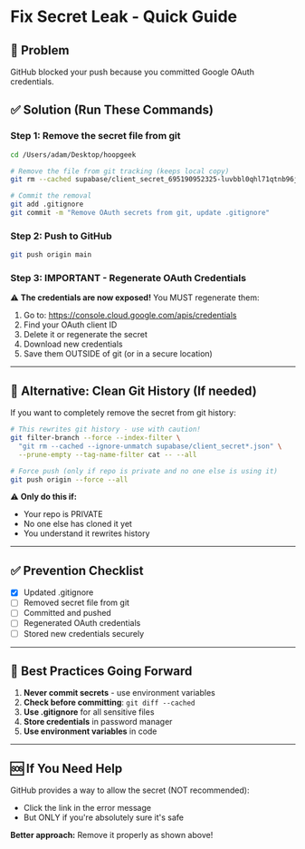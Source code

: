 # Fix Secret Leak - Quick Guide

## 🚨 Problem
GitHub blocked your push because you committed Google OAuth credentials.

## ✅ Solution (Run These Commands)

### Step 1: Remove the secret file from git
```bash
cd /Users/adam/Desktop/hoopgeek

# Remove the file from git tracking (keeps local copy)
git rm --cached supabase/client_secret_695190952325-luvbbl0qhl71qtnb96j81gmljigec546.apps.googleusercontent.com.json

# Commit the removal
git add .gitignore
git commit -m "Remove OAuth secrets from git, update .gitignore"
```

### Step 2: Push to GitHub
```bash
git push origin main
```

### Step 3: IMPORTANT - Regenerate OAuth Credentials

⚠️ **The credentials are now exposed!** You MUST regenerate them:

1. Go to: https://console.cloud.google.com/apis/credentials
2. Find your OAuth client ID
3. Delete it or regenerate the secret
4. Download new credentials
5. Save them OUTSIDE of git (or in a secure location)

---

## 📝 Alternative: Clean Git History (If needed)

If you want to completely remove the secret from git history:

```bash
# This rewrites git history - use with caution!
git filter-branch --force --index-filter \
  "git rm --cached --ignore-unmatch supabase/client_secret*.json" \
  --prune-empty --tag-name-filter cat -- --all

# Force push (only if repo is private and no one else is using it)
git push origin --force --all
```

⚠️ **Only do this if:**
- Your repo is PRIVATE
- No one else has cloned it yet
- You understand it rewrites history

---

## ✅ Prevention Checklist

- [x] Updated .gitignore
- [ ] Removed secret file from git
- [ ] Committed and pushed
- [ ] Regenerated OAuth credentials
- [ ] Stored new credentials securely

---

## 🔐 Best Practices Going Forward

1. **Never commit secrets** - use environment variables
2. **Check before committing**: `git diff --cached`
3. **Use .gitignore** for all sensitive files
4. **Store credentials** in password manager
5. **Use environment variables** in code

---

## 🆘 If You Need Help

GitHub provides a way to allow the secret (NOT recommended):
- Click the link in the error message
- But ONLY if you're absolutely sure it's safe

**Better approach:** Remove it properly as shown above!

